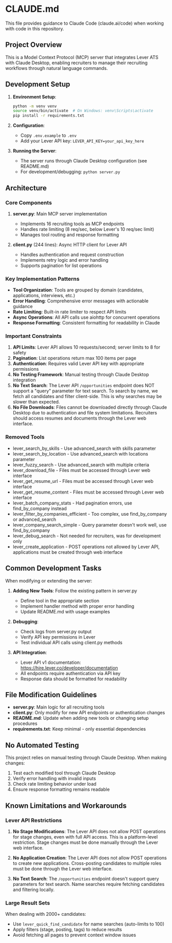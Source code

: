 # CLAUDE.md

This file provides guidance to Claude Code (claude.ai/code) when working with code in this repository.

## Project Overview

This is a Model Context Protocol (MCP) server that integrates Lever ATS with Claude Desktop, enabling recruiters to manage their recruiting workflows through natural language commands.

## Development Setup

1. **Environment Setup**:
   ```bash
   python -m venv venv
   source venv/bin/activate  # On Windows: venv\Scripts\activate
   pip install -r requirements.txt
   ```

2. **Configuration**:
   - Copy `.env.example` to `.env`
   - Add your Lever API key: `LEVER_API_KEY=your_api_key_here`

3. **Running the Server**:
   - The server runs through Claude Desktop configuration (see README.md)
   - For development/debugging: `python server.py`

## Architecture

### Core Components

1. **server.py**: Main MCP server implementation
   - Implements 16 recruiting tools as MCP endpoints
   - Handles rate limiting (8 req/sec, below Lever's 10 req/sec limit)
   - Manages tool routing and response formatting

2. **client.py** (244 lines): Async HTTP client for Lever API
   - Handles authentication and request construction
   - Implements retry logic and error handling
   - Supports pagination for list operations

### Key Implementation Patterns

- **Tool Organization**: Tools are grouped by domain (candidates, applications, interviews, etc.)
- **Error Handling**: Comprehensive error messages with actionable guidance
- **Rate Limiting**: Built-in rate limiter to respect API limits
- **Async Operations**: All API calls use aiohttp for concurrent operations
- **Response Formatting**: Consistent formatting for readability in Claude

### Important Constraints

1. **API Limits**: Lever API allows 10 requests/second; server limits to 8 for safety
2. **Pagination**: List operations return max 100 items per page
3. **Authentication**: Requires valid Lever API key with appropriate permissions
4. **No Testing Framework**: Manual testing through Claude Desktop integration
5. **No Text Search**: The Lever API `/opportunities` endpoint does NOT support a "query" parameter for text search. To search by name, we fetch all candidates and filter client-side. This is why searches may be slower than expected.
6. **No File Downloads**: Files cannot be downloaded directly through Claude Desktop due to authentication and file system limitations. Recruiters should access resumes and documents through the Lever web interface.

### Removed Tools
- lever_search_by_skills - Use advanced_search with skills parameter
- lever_search_by_location - Use advanced_search with locations parameter  
- lever_fuzzy_search - Use advanced_search with multiple criteria
- lever_download_file - Files must be accessed through Lever web interface
- lever_get_resume_url - Files must be accessed through Lever web interface
- lever_get_resume_content - Files must be accessed through Lever web interface
- lever_batch_company_stats - Had pagination errors, use find_by_company instead
- lever_filter_by_companies_efficient - Too complex, use find_by_company or advanced_search
- lever_company_search_simple - Query parameter doesn't work well, use find_by_company
- lever_debug_search - Not needed for recruiters, was for development only
- lever_create_application - POST operations not allowed by Lever API, applications must be created through web interface

## Common Development Tasks

When modifying or extending the server:

1. **Adding New Tools**: Follow the existing pattern in server.py
   - Define tool in the appropriate section
   - Implement handler method with proper error handling
   - Update README.md with usage examples

2. **Debugging**: 
   - Check logs from server.py output
   - Verify API key permissions in Lever
   - Test individual API calls using client.py methods

3. **API Integration**:
   - Lever API v1 documentation: https://hire.lever.co/developer/documentation
   - All endpoints require authentication via API key
   - Response data should be formatted for readability

## File Modification Guidelines

- **server.py**: Main logic for all recruiting tools
- **client.py**: Only modify for new API endpoints or authentication changes
- **README.md**: Update when adding new tools or changing setup procedures
- **requirements.txt**: Keep minimal - only essential dependencies

## No Automated Testing

This project relies on manual testing through Claude Desktop. When making changes:
1. Test each modified tool through Claude Desktop
2. Verify error handling with invalid inputs
3. Check rate limiting behavior under load
4. Ensure response formatting remains readable

## Known Limitations and Workarounds

### Lever API Restrictions
1. **No Stage Modifications**: The Lever API does not allow POST operations for stage changes, even with full API access. This is a platform-level restriction. Stage changes must be done manually through the Lever web interface.

2. **No Application Creation**: The Lever API does not allow POST operations to create new applications. Cross-posting candidates to multiple roles must be done through the Lever web interface.

3. **No Text Search**: The `/opportunities` endpoint doesn't support query parameters for text search. Name searches require fetching candidates and filtering locally.

### Large Result Sets
When dealing with 2000+ candidates:
- Use `lever_quick_find_candidate` for name searches (auto-limits to 100)
- Apply filters (stage, posting, tags) to reduce results
- Avoid fetching all pages to prevent context window issues
